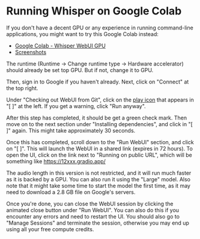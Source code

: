 # Running Whisper on Google Colab

If you don't have a decent GPU or any experience in running command-line applications, you might want to try this Google Colab instead:

* [Google Colab - Whisper WebUI GPU](https://colab.research.google.com/drive/1qeTSvi7Bt_5RMm88ipW4fkcsMOKlDDss?usp=sharing)
* [Screenshots](https://imgur.com/a/ZfY6uBO)

The runtime (Runtime -> Change runtime type -> Hardware accelerator) should already be set top GPU. But if not, change it to GPU.

Then, sign in to Google if you haven't already. Next, click on "Connect" at the top right.

Under "Checking out WebUI from Git", click on the [play icon](https://imgur.com/a/81gOLyD) that appears in "[ ]" at the left. If you get a warning, click "Run anyway".

After this step has completed, it should be get a green check mark. Then move on to the next section under "Installing dependencies", and click in "[ ]" again. This might take approximately 30 seconds.

Once this has completed, scroll down to the "Run WebUI" section, and click on "[ ]". This will launch the WebUI in a shared link (expires in 72 hours). To open the UI, click on the link next to "Running on public URL", which will be something like https://12xxx.gradio.app/

The audio length in this version is not restricted, and it will run much faster as it is backed by a GPU. You can also run it using the "Large" model. Also note that it might take some time to start the model the first time, as it may need to download a 2.8 GB file on Google's servers.

Once you're done, you can close the WebUI session by clicking the animated close button under "Run WebUI". You can also do this if you encounter any errors and need to restart the UI. You should also go to "Manage Sessions" and terminate the session, otherwise you may end up using all your free compute credits.
